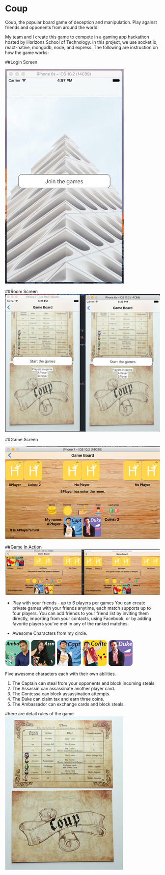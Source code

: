 # Coup
Coup, the popular board game of deception and manipulation. Play against friends and opponents from around the world!

My team and I create this game to compete in a gaming app hackathon hosted by Horizons School of Technology.  In this project, we use socket.io, react-native, mongodb, node, and express. The following are instruction on how the game works:

##Login Screen

![Coup1](https://github.com/TiGaI/Coup/blob/master/Coup1.png "HomePage") 

##Room Screen
![Coup3](https://github.com/TiGaI/Coup/blob/master/coup3.png "HomePage") 

##Game Screen

![alt tag](https://github.com/TiGaI/Coup/blob/master/coup4.png "HomePage")

##Game In Action
![alt tag](https://github.com/TiGaI/Coup/blob/master/coup9.png "HomePage")

- Play with your friends - up to 6 players per games
You can create private games with your friends anytime, each match supports up to four players. You can add friends to your friend list by inviting them directly, importing from your contacts, using Facebook, or by adding favorite players you've met in any of the ranked matches.

- Awesome Characters from my circle.

![alt tag](https://github.com/TiGaI/Coup/blob/master/images/ambassador1.png "HomePage") ![alt tag](https://github.com/TiGaI/Coup/blob/master/images/assassin1.png "HomePage") ![alt tag](https://github.com/TiGaI/Coup/blob/master/images/captain1.png "HomePage") ![alt tag](https://github.com/TiGaI/Coup/blob/master/images/contessa1.png "HomePage") ![alt tag](https://github.com/TiGaI/Coup/blob/master/images/duke1.png "HomePage")

Five awesome characters each with their own abilities. 
1. The Captain can steal from your opponents and block incoming steals. 
2. The Assassin can assassinate another player card. 
3. The Contessa can block assassination attempts. 
4. The Duke can claim tax and earn three coins. 
5. The Ambassador can exchange cards and block steals.

#here are detail rules of the game
![alt tag](https://github.com/TiGaI/Coup/blob/master/images/couprules.jpg "HomePage")

